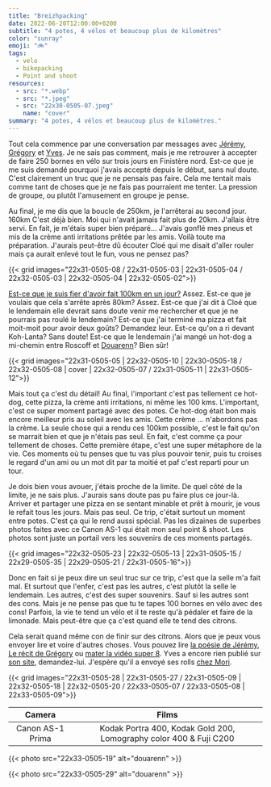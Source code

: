 ```yaml
---
title: "Breizhpacking"
date: 2022-06-20T12:00:00+0200
subtitle: "4 potes, 4 vélos et beaucoup plus de kilomètres"
color: "sunray"
emoji: "🚲"
tags:
  - velo
  - bikepacking
  - Point and shoot
resources:
  - src: "*.webp"
  - src: "*.jpeg"
  - src: "22x30-0505-07.jpeg"
    name: "cover"  
summary: "4 potes, 4 vélos et beaucoup plus de kilomètres."
---
```


Tout cela commence par une conversation par messages avec [Jérémy](https://jeremyjanin.com), [Grégory](https://gregorymignard.com) et [Yves](https://yvesquere.com). Je ne sais pas comment, mais je me retrouver à accepter de faire 250 bornes en vélo sur trois jours en Finistère nord. Est-ce que je me suis demandé pourquoi j'avais accepté depuis le début, sans nul doute. C'est clairement un truc que je ne pensais pas faire. Cela me tentait mais comme tant de choses que je ne fais pas pourraient me tenter. La pression de groupe, ou plutôt l'amusement en groupe je pense. 

Au final, je me dis que la boucle de 250km, je l'arrêterai au second jour. 160km C'est déjà bien. Moi qui n'avait jamais fait plus de 20km. J'allais être servi. En fait, je m'étais super bien préparé... J'avais gonflé mes pneus et mis de la crème anti irritations prêtée par les amis. Voilà toute ma préparation. J'aurais peut-être dû écouter Cloé qui me disait d'aller rouler mais ça aurait enlevé tout le fun, vous ne pensez pas? 

{{< grid images="22x31-0505-08 / 22x31-0505-03 | 22x31-0505-04 / 22x32-0505-03 | 22x32-0505-04 | 22x32-0505-02">}}

[Est-ce que je suis fier d'avoir fait 100km en un jour?](https://www.komoot.com/tour/763561273?ref=wtd) Assez. Est-ce que je voulais que cela s'arrête après 80km? Assez. Est-ce que j'ai dit à Cloé que le lendemain elle devrait sans doute venir me rechercher et que je ne pourrais pas roulé le lendemain? Est-ce que j'ai terminé ma pizza et fait moit-moit pour avoir deux goûts? Demandez leur. Est-ce qu'on a ri devant Koh-Lanta? Sans doute! Est-ce que le lendemain j'ai mangé un hot-dog  a mi-chemin entre Roscoff et [Douarenn](https://douarenn.fr)? Bien sûr! 

{{< grid images="22x31-0505-05 | 22x32-0505-10 | 22x30-0505-18 / 22x32-0505-08 | cover | 22x32-0505-07 / 22x31-0505-11 | 22x31-0505-12">}}

Mais tout ça c'est du détail! Au final, l'important c'est pas tellement ce hot-dog, cette pizza, la crème anti irritations, ni même les 100 kms. L'important, c'est ce super moment partagé avec des potes. Ce hot-dog était bon mais encore meilleur pris au soleil avec les amis. Cette crème ... n'abordons pas la crème. La seule chose qui a rendu ces 100km possible, c'est le fait qu'on se marrait bien et que je n'étais pas seul. En fait, c'est comme ça pour tellement de choses. Cette première étape, c'est une super métaphore de la vie. Ces moments où tu penses que tu vas plus pouvoir tenir, puis tu croises le regard d'un ami ou un mot dit par ta moitié et paf c'est reparti pour un tour. 


Je dois bien vous avouer, j'étais proche de la limite. De quel côté de la limite, je ne sais plus. J'aurais sans doute pas pu faire plus ce jour-là. Arriver et partager une pizza en se sentant minable et prêt à mourir, je vous le refait tous les jours. Mais pas seul. Ce trip, c'était surtout un moment entre potes. C'est ça qui le rend aussi spécial. Pas les dizaines de superbes photos faites avec ce Canon AS-1 qui était mon seul point & shoot. Les photos sont juste un portail vers les souvenirs de ces moments partagés. 

{{< grid images="22x32-0505-23 | 22x32-0505-13 | 22x31-0505-15 / 22x29-0505-35 | 22x29-0505-21 / 22x31-0505-16">}}

Donc en fait si je peux dire un seul truc sur ce trip, c'est que la selle m'a fait mal. Et surtout que l'enfer, c'est pas les autres, c'est plutôt la selle le lendemain. Les autres, c'est des super souvenirs. Sauf si les autres sont des cons. Mais je ne pense pas que tu te tapes 100 bornes en vélo avec des cons! Parfois, la vie te tend un vélo et il te reste qu'à pédaler et faire de la limonade. Mais peut-être que ça c'est quand elle te tend des citrons.

Cela serait quand même con de finir sur des citrons. Alors que je peux vous envoyer lire et voire d'autres choses. Vous pouvez lire [la poésie de Jérémy](https://jeremyjanin.com/breizhpacking/), [Le récit de Grégory](https://gregorymignard.com/breizhpacking/) ou [mater la vidéo super 8](https://youtu.be/yjlX66-oMk8). Yves a encore rien publié sur [son site](https://yvesquere.com), demandez-lui. J'espère qu'il a envoyé ses rolls [chez Mori](https://morifilmlab.com).


{{< grid images="22x31-0505-28 | 22x31-0505-27 / 22x31-0505-09 | 22x32-0505-18 | 22x32-0505-20 / 22x33-0505-07 / 22x33-0505-08 | 22x33-0505-09">}}


| Camera | Films |
|:-------:|:------:|
| Canon AS-1 Prima | Kodak Portra 400, Kodak Gold 200, Lomography color 400 & Fuji C200 |


{{< photo src="22x33-0505-19" alt="douarenn" >}}

{{< photo src="22x33-0505-29" alt="douarenn" >}}
